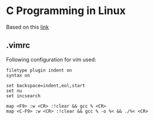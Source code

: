 # C Programming in Linux

Based on this [link](https://www.youtube.com/playlist?list=PLypxmOPCOkHXbJhUgjRaV2pD9MJkIArhg)


## .vimrc

Following configuration for vim used:

```
filetype plugin indent on
syntax on

set backspace=indent,eol,start
set nu
set incsearch

map <F9> :w <CR> :!clear && gcc % <CR>
map <C-F9> :w <CR> :!clear && gcc % -o %< && ./%< <CR>
```
